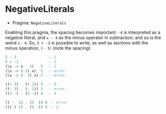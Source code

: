 # NegativeLiterals

- Pragma: `NegativeLiterals`


Enabling this pragma, the spacing becomes important: `-4` is interpreted as a negative literal, and `x - 4` as the minus operator in subtraction; and so is the weird `x- 4`. So, `5 + -3` is possible to write, as well as sections with the minus operation, `(- 3)` (note the spacing).

```hs
5 - 3              -- 2
5 + -3             -- 2
(\x -> x - 3)   5  -- 2
(\x -> (-3) x)  5  -- error
(\x -> (- 3) x) 5  -- error

((+ 3) . (+ 1)) 5  -- 9
((- 3) . (- 1)) 5  -- error
((3 -) . (5 -)) 6  -- 4

(( -  1) . (5 -)) 6 -- error
(((-) 1) . (5 -)) 6 -- 2
```
